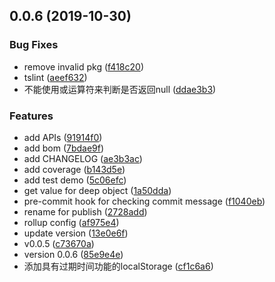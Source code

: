 ## 0.0.6 (2019-10-30)


### Bug Fixes

* remove invalid pkg ([f418c20](https://github.com/iyolee/fetools/commit/f418c2099b0c1f9f4fd11312d45311a1c3fc0b39))
* tslint ([aeef632](https://github.com/iyolee/fetools/commit/aeef632873489250a38e1d88d985e9f5ef49bd43))
* 不能使用或运算符来判断是否返回null ([ddae3b3](https://github.com/iyolee/fetools/commit/ddae3b383521dc20145f3de13fe6779a8ca6301e))


### Features

* add APIs ([91914f0](https://github.com/iyolee/fetools/commit/91914f018e27b5339b6d23a3831e01702c88856b))
* add bom ([7bdae9f](https://github.com/iyolee/fetools/commit/7bdae9fa3351799fabdc05a1607b989cfcd2bad0))
* add CHANGELOG ([ae3b3ac](https://github.com/iyolee/fetools/commit/ae3b3ac8415f7693fb13e3383a5658c6e41c91bd))
* add coverage ([b143d5e](https://github.com/iyolee/fetools/commit/b143d5ead28b046c258e8985e969330e7f3042e5))
* add test demo ([5c06efc](https://github.com/iyolee/fetools/commit/5c06efce497891b5c28dd4b4558864824e8095a3))
* get value for deep object ([1a50dda](https://github.com/iyolee/fetools/commit/1a50dda1d92c022b44050c05c6a2873622f110b5))
* pre-commit hook for checking commit message ([f1040eb](https://github.com/iyolee/fetools/commit/f1040eb2cdee731f6f4e896c2002685e6bff5cca))
* rename for publish ([2728add](https://github.com/iyolee/fetools/commit/2728adda2c607db1145eef899f39eea99982d37a))
* rollup config ([af975e4](https://github.com/iyolee/fetools/commit/af975e40aa69bedd9efac7f2f89ecb613359ceda))
* update version ([13e0e6f](https://github.com/iyolee/fetools/commit/13e0e6fa324e0375eb584689e980c6f4a3322d1a))
* v0.0.5 ([c73670a](https://github.com/iyolee/fetools/commit/c73670a1d6fdcfbd19e19b9f8b26b19db5728c50))
* version 0.0.6 ([85e9e4e](https://github.com/iyolee/fetools/commit/85e9e4e5eff0b0cc5689ae1bc761fc56269feb5e))
* 添加具有过期时间功能的localStorage ([cf1c6a6](https://github.com/iyolee/fetools/commit/cf1c6a6b740d122736e6f457ce22438cc583f325))



